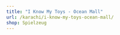 ```yaml
---
title: "I Know My Toys - Ocean Mall"
url: /karachi/i-know-my-toys-ocean-mall/
shop: Spielzeug
---
```

